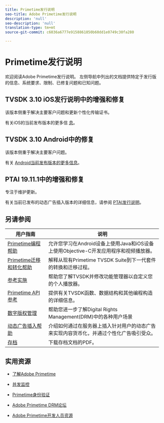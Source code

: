 ```yaml
---
title: Primetime发行说明
seo-title: Adobe Primetime发行说明
description: 'null'
seo-description: 'null'
translation-type: tm+mt
source-git-commit: c6036a6777e9158861850b60dd1e0749c30fa280

---
```



# Primetime发行说明

欢迎阅读Adobe Primetime发行说明。 左侧导航中列出的文档提供特定于发行版的信息、系统要求、限制、已修复问题和已知问题。

## TVSDK 3.10 iOS发行说明中的增强和修复

该版本侧重于解决主要客户问题和更新个性化传输证书。

有关iOS的当前发布版本的更多信 [息](../release-notes/tvsdk-3x-ios.md)。

## TVSDK 3.10 Android中的修复

该版本侧重于解决主要客户问题。

有关 [Android当前发布版本的更多信息](../release-notes/tvsdk-3x-android.md)。

## PTAI 19.11.1中的增强和修复

专注于维护更新。

有关当前已发布的动态广告插入版本的详细信息，请参阅 [PTAI发行说明](ptai-19x-release-notes.md)。

## 另请参阅

| 用户指南 | 说明 |
|--- |--- |
| [Primetime编程帮助](/help/programming/home.md) | 允许您学习在Android设备上使用Java和iOS设备上使用Objective-C开发应用程序和视频播放器。 |
| [Primetime迁移和转化帮助](/help/migration-guides/home.md) | 解释从现有Primetime TVSDK Suite到下一代套件的转换和迁移过程。 |
| [参考实施](/help/android-reference-implementation/home.md) | 帮助您了解TVSDK并修改功能管理器以自定义您的个人播放器。 |
| [Primetime API参考](/help/reference/api-references.md) | 提供有关TVSDK函数、数据结构和其他编程构造的详细信息。 |
| [数字版权管理](/help/digital-rights-management/home.md) | 帮助您进一步了解Digital Rights Management(DRM)中的各种用户场景 |
| [动态广告插入帮助](/help/dynamic-ad-insertion/home.md) | 介绍如何通过在服务器上插入针对用户的动态广告来实现内容货币化，并通过个性化广告吸引受众。 |
| [存档](https://helpx.adobe.com/primetime/archives.html) | 下载存档文档的PDF。 |

## 实用资源

* [了解Adobe Primetime](https://www.adobe.com/in/marketing/primetime.html)

* [并发监控](https://tve.helpdocsonline.com/concurrency-monitoring-introduction)

* [Primetime身份验证](https://tve.helpdocsonline.com/home)

* [Adobe Primetime DRM论坛](https://forums.adobe.com/community/adobe_access)

* [Adobe Primetime开发人员资源](https://www.adobe.com/devnet/primetime.html)
